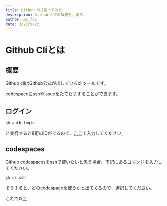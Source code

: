 ```yaml
---
title: Github CLI使ってみた
description: Github CLIの解説をします。
author: mc_fdc
date: 2022/9/22
---
```


# Github Cliとは

## 概要

Github cliはGithub公式が出しているcliツールです。

codespaceにsshやissueをたてたりすることができます。

## ログイン

```sh
gh auth login
```

と実行すると8桁のIDがでるので、[ここ](https://github.com/login/device)で入力してください。

## codespaces

Github codespacesをsshで使いたいと思う場合、下記にあるコマンドを入力してください。

```sh
gh cs ssh
```

そうすると、どのcodespaceを使うかと出てくるので、選択してください。

これで以上

## 

